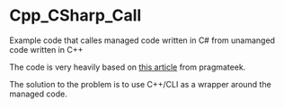 # Cpp_CSharp_Call
Example code that calles managed code written in C# from unamanged code written in C++

The code is very heavily based on [this article](http://pragmateek.com/using-c-from-native-c-with-the-help-of-ccli-v2/) from pragmateek.

The solution to the problem is to use C++/CLI as a wrapper around the managed code.